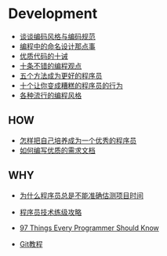 Development  
==========

- [谈谈编码风格与编码规范](http://blog.jobbole.com/43644/)  
- [编程中的命名设计那点事](http://coolshell.cn/articles/990.html)  
- [优质代码的十诫](http://coolshell.cn/articles/1007.html)  
- [十条不错的编程观点](http://coolshell.cn/articles/2424.html)  
- [五个方法成为更好的程序员](http://coolshell.cn/articles/2606.html)  
- [十个让你变成糟糕的程序员的行为](http://coolshell.cn/articles/1081.html)  
- [各种流行的编程风格](http://coolshell.cn/articles/2058.html)  

HOW
---
- [怎样把自己培养成为一个优秀的程序员](http://www.phpv.net/html/1711.html)  
- [如何编写优质的需求文档](http://blog.jobbole.com/15561/)  

WHY
---
- [为什么程序员总是不能准确估测项目时间](http://blog.jobbole.com/24924/)  

- [程序员技术练级攻略](http://coolshell.cn/articles/4990.html)  
- [97 Things Every Programmer Should Know](http://programmer.97things.oreilly.com/wiki/index.php/97_Things_Every_Programmer_Should_Know)  
- [Git教程](http://www.liaoxuefeng.com/wiki/0013739516305929606dd18361248578c67b8067c8c017b000)  